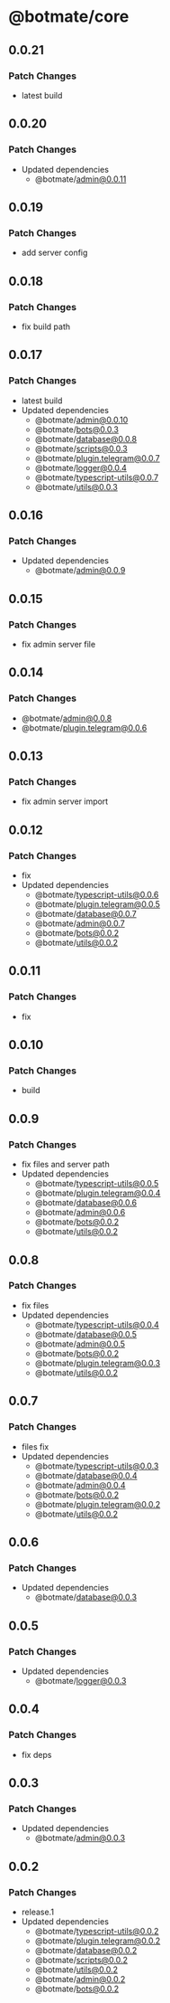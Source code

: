 # @botmate/core

## 0.0.21

### Patch Changes

- latest build

## 0.0.20

### Patch Changes

- Updated dependencies
  - @botmate/admin@0.0.11

## 0.0.19

### Patch Changes

- add server config

## 0.0.18

### Patch Changes

- fix build path

## 0.0.17

### Patch Changes

- latest build
- Updated dependencies
  - @botmate/admin@0.0.10
  - @botmate/bots@0.0.3
  - @botmate/database@0.0.8
  - @botmate/scripts@0.0.3
  - @botmate/plugin.telegram@0.0.7
  - @botmate/logger@0.0.4
  - @botmate/typescript-utils@0.0.7
  - @botmate/utils@0.0.3

## 0.0.16

### Patch Changes

- Updated dependencies
  - @botmate/admin@0.0.9

## 0.0.15

### Patch Changes

- fix admin server file

## 0.0.14

### Patch Changes

- @botmate/admin@0.0.8
- @botmate/plugin.telegram@0.0.6

## 0.0.13

### Patch Changes

- fix admin server import

## 0.0.12

### Patch Changes

- fix
- Updated dependencies
  - @botmate/typescript-utils@0.0.6
  - @botmate/plugin.telegram@0.0.5
  - @botmate/database@0.0.7
  - @botmate/admin@0.0.7
  - @botmate/bots@0.0.2
  - @botmate/utils@0.0.2

## 0.0.11

### Patch Changes

- fix

## 0.0.10

### Patch Changes

- build

## 0.0.9

### Patch Changes

- fix files and server path
- Updated dependencies
  - @botmate/typescript-utils@0.0.5
  - @botmate/plugin.telegram@0.0.4
  - @botmate/database@0.0.6
  - @botmate/admin@0.0.6
  - @botmate/bots@0.0.2
  - @botmate/utils@0.0.2

## 0.0.8

### Patch Changes

- fix files
- Updated dependencies
  - @botmate/typescript-utils@0.0.4
  - @botmate/database@0.0.5
  - @botmate/admin@0.0.5
  - @botmate/bots@0.0.2
  - @botmate/plugin.telegram@0.0.3
  - @botmate/utils@0.0.2

## 0.0.7

### Patch Changes

- files fix
- Updated dependencies
  - @botmate/typescript-utils@0.0.3
  - @botmate/database@0.0.4
  - @botmate/admin@0.0.4
  - @botmate/bots@0.0.2
  - @botmate/plugin.telegram@0.0.2
  - @botmate/utils@0.0.2

## 0.0.6

### Patch Changes

- Updated dependencies
  - @botmate/database@0.0.3

## 0.0.5

### Patch Changes

- Updated dependencies
  - @botmate/logger@0.0.3

## 0.0.4

### Patch Changes

- fix deps

## 0.0.3

### Patch Changes

- Updated dependencies
  - @botmate/admin@0.0.3

## 0.0.2

### Patch Changes

- release.1
- Updated dependencies
  - @botmate/typescript-utils@0.0.2
  - @botmate/plugin.telegram@0.0.2
  - @botmate/database@0.0.2
  - @botmate/scripts@0.0.2
  - @botmate/utils@0.0.2
  - @botmate/admin@0.0.2
  - @botmate/bots@0.0.2
